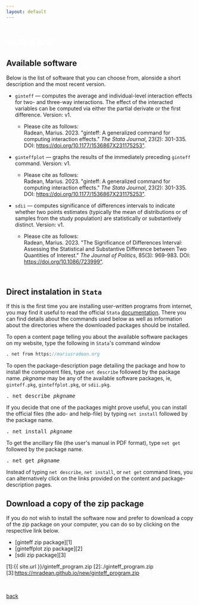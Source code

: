 ```yaml
---
layout: default
---
```


# <span style="color:white">Software</span>
  
## Available software

Below is the list of software that you can choose from, alonside a short description and the most recent version.

- ```ginteff``` &mdash; computes the average and individual-level interaction effects for two- and three-way interactions. The effect of the interacted variables can be computed via either the partial derivate or the first difference. Version: v1.

  - Please cite as follows:  
  Radean, Marius. 2023. "ginteff: A generalized command for computing interaction effects." *The Stata Journal*, 23(2): 301-335. DOI: <https://doi.org/10.1177/1536867X231175253">.
  
- ```ginteffplot``` &mdash; graphs the results of the immediately preceding ```ginteff``` command. Version: v1.

  - Please cite as follows:  
  Radean, Marius. 2023. "ginteff: A generalized command for computing interaction effects." *The Stata Journal*, 23(2): 301-335. DOI: <https://doi.org/10.1177/1536867X231175253">.
  
- ```sdii``` &mdash; computes significance of differences intervals to indicate whether two points estimates (typically the mean of distributions or of samples from the study population) are statistically or substantively distinct. Version: v1.

  - Please cite as follows:  
  Radean, Marius. 2023. "The Significance of Differences Interval: Assessing the Statistical and Substantive Difference between Two Quantities of Interest." *The Journal of Politics*, 85(3): 969-983. DOI: <https://doi.org/10.1086/723999">.

<br/>

## Direct instalation in ```Stata```

If this is the first time you are installing user-written programs from internet, you may find it useful to read the official ```Stata``` <a href="https://www.stata.com/manuals/rnet.pdf">documentation</a>. There you can find details about the commands used below as well as information about the directories where the downloaded packages should be installed.

To open a content page telling you about the available software packages on my website, type the following in ```Stata```'s command window 

```stata
. net from https://mariusradean.org
```

To open the package-description page detailing the package and how to install the component files, type ```net describe``` followed by the package name. _pkgname_ may be any of the available software packages, ie, ```ginteff.pkg```, ```ginteffplot.pkg```, or ```sdii.pkg```.

<pre>
. net describe <i>pkgname</i>
</pre>

If you decide that one of the packages might prove useful, you can install the official files (the ado- and help-file) by typing ```net install``` followed by the package name.

<pre>
. net install <i>pkgname</i>
</pre>

To get the ancillary file (the user's manual in PDF format), type ```net get``` followed by the package name.

<pre>
. net get <i>pkgname</i>
</pre>

Instead of typing ```net describe```, ```net install```, or ```net get``` command lines, you can alternatively click on the links provided on the content and package-description pages.

## Download a copy of the zip package

If you do not wish to install the software now and prefer to download a copy of the zip package on your computer, you can do so by clicking on the respective link below.

* [ginteff zip package][1]
* [ginteffplot zip package][2]
* [sdii zip package][3]

[1]:{{ site.url }}/ginteff_program.zip
[2]:./ginteff_program.zip
[3]:https://mradean.github.io/new/ginteff_program.zip

<br/>

[back](./)
